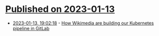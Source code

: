 # [Published on 2023-01-13](index.md)

* [2023-01-13, 19:02:18](https://lobste.rs/s/2uzaz1/how_wikimedia_are_building_our) - [How Wikimedia are building our Kubernetes pipeline in GitLab](https://techblog.wikimedia.org/2022/12/02/how-were-building-our-kubernetes-pipeline-in-gitlab/)
